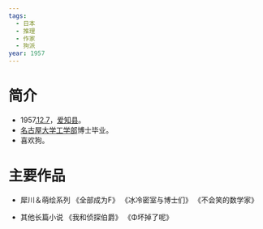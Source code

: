 ```yaml
---
tags:
  - 日本
  - 推理
  - 作家
  - 狗派
year: 1957
---
```

# 简介

- 1957[.12.7](2024-12-07.md)，[爱知县](爱知县.md)。
- [名古屋大学](名古屋大学.md)[工学部](工学部.md)博士毕业。
- 喜欢狗。
# 主要作品

- 犀川＆萌绘系列
《全部成为F》
《冰冷密室与博士们》
《不会笑的数学家》

- 其他长篇小说
《我和侦探伯爵》
《Φ坏掉了呢》
